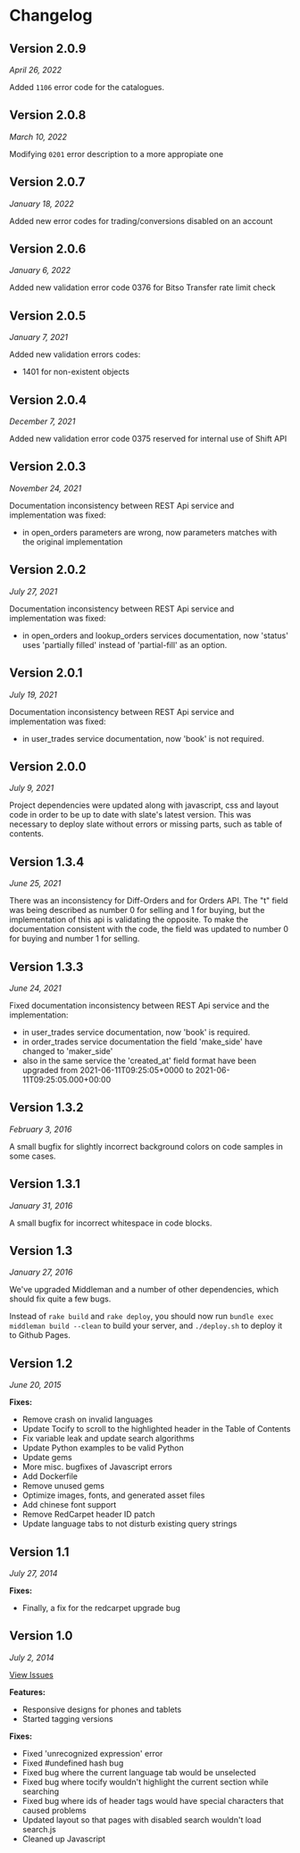# Changelog

## Version 2.0.9
*April 26, 2022*

Added `1106` error code for the catalogues.

## Version 2.0.8
*March 10, 2022*

Modifying `0201` error description to a more appropiate one

## Version 2.0.7
*January 18, 2022*

Added new error codes for trading/conversions disabled on an account

## Version 2.0.6
*January 6, 2022*

Added new validation error code 0376 for Bitso Transfer rate limit check

## Version 2.0.5
*January 7, 2021*

Added new validation errors codes:
* 1401 for non-existent objects

## Version 2.0.4
*December 7, 2021*

Added new validation error code 0375 reserved for internal use of Shift API

## Version 2.0.3
*November 24, 2021*

Documentation inconsistency between REST Api service and implementation was fixed:
* in open_orders parameters are wrong, now parameters matches with the original implementation

## Version 2.0.2

*July 27, 2021*

Documentation inconsistency between REST Api service and implementation was fixed:
* in open_orders and lookup_orders services documentation, now 'status' uses 'partially filled' instead of 'partial-fill' as an option.

## Version 2.0.1

*July 19, 2021*

Documentation inconsistency between REST Api service and implementation was fixed:
* in user_trades service documentation, now 'book' is not required.

## Version 2.0.0

*July 9, 2021*

Project dependencies were updated along with javascript, css and layout code in order to be up to date with slate's latest version.
This was necessary to deploy slate without errors or missing parts, such as table of contents.

## Version 1.3.4

*June 25, 2021*

There was an inconsistency for Diff-Orders and for Orders API. The "t" field was being described as number 0 for selling
and 1 for buying, but the implementation of this api is validating the opposite.
To make the documentation consistent with the code, the field was updated to number 0 for buying and number 1 for selling.

## Version 1.3.3

*June 24, 2021*

Fixed documentation inconsistency between REST Api service and the implementation:
* in user_trades service documentation, now 'book' is required.
* in order_trades service documentation the field 'make_side' have changed to 'maker_side'
* also in the same service the 'created_at' field format have been upgraded from 2021-06-11T09:25:05+0000 to 2021-06-11T09:25:05.000+00:00

## Version 1.3.2

*February 3, 2016*

A small bugfix for slightly incorrect background colors on code samples in some cases.

## Version 1.3.1

*January 31, 2016*

A small bugfix for incorrect whitespace in code blocks.

## Version 1.3

*January 27, 2016*

We've upgraded Middleman and a number of other dependencies, which should fix quite a few bugs.

Instead of `rake build` and `rake deploy`, you should now run `bundle exec middleman build --clean` to build your server, and `./deploy.sh` to deploy it to Github Pages.

## Version 1.2

*June 20, 2015*

**Fixes:**

- Remove crash on invalid languages
- Update Tocify to scroll to the highlighted header in the Table of Contents
- Fix variable leak and update search algorithms
- Update Python examples to be valid Python
- Update gems
- More misc. bugfixes of Javascript errors
- Add Dockerfile
- Remove unused gems
- Optimize images, fonts, and generated asset files
- Add chinese font support
- Remove RedCarpet header ID patch
- Update language tabs to not disturb existing query strings

## Version 1.1

*July 27, 2014*

**Fixes:**

- Finally, a fix for the redcarpet upgrade bug

## Version 1.0

*July 2, 2014*

[View Issues](https://github.com/tripit/slate/issues?milestone=1&state=closed)

**Features:**

- Responsive designs for phones and tablets
- Started tagging versions

**Fixes:**

- Fixed 'unrecognized expression' error
- Fixed #undefined hash bug
- Fixed bug where the current language tab would be unselected
- Fixed bug where tocify wouldn't highlight the current section while searching
- Fixed bug where ids of header tags would have special characters that caused problems
- Updated layout so that pages with disabled search wouldn't load search.js
- Cleaned up Javascript
